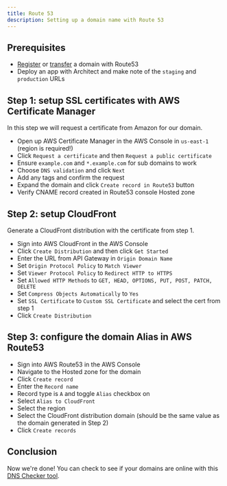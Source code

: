 ```yaml
---
title: Route 53
description: Setting up a domain name with Route 53
---
```


## Prerequisites 

- [Register](https://docs.aws.amazon.com/Route53/latest/DeveloperGuide/domain-register.html) or [transfer](https://docs.aws.amazon.com/Route53/latest/DeveloperGuide/domain-transfer-to-route-53.html) a domain with Route53
- Deploy an app with Architect and make note of the `staging` and `production` URLs

## Step 1: setup SSL certificates with AWS Certificate Manager

In this step we will request a certificate from Amazon for our domain.

- Open up AWS Certificate Manager in the AWS Console in `us-east-1` (region is required!)
- Click `Request a certificate` and then `Request a public certificate`
- Ensure `example.com` and `*.example.com` for sub domains to work
- Choose `DNS validation` and click `Next`
- Add any tags and confirm the request
- Expand the domain and click `Create record in Route53` button
- Verify CNAME record created in Route53 console Hosted zone

## Step 2: setup CloudFront

Generate a CloudFront distribution with the certificate from step 1.

- Sign into AWS CloudFront in the AWS Console
- Click `Create Distribution` and then click `Get Started`
- Enter the URL from API Gateway in `Origin Domain Name` 
- Set `Origin Protocol Policy` to `Match Viewer`
- Set `Viewer Protocol Policy` to `Redirect HTTP to HTTPS`
- Set `Allowed HTTP Methods` to `GET, HEAD, OPTIONS, PUT, POST, PATCH, DELETE`
- Set `Compress Objects Automatically` to `Yes`
- Set `SSL Certificate` to `Custom SSL Certificate` and select the cert from step 1
- Click `Create Distribution`

## Step 3: configure the domain Alias in AWS Route53

- Sign into AWS Route53 in the AWS Console
- Navigate to the Hosted zone for the domain
- Click `Create record`
- Enter the `Record name`
- Record type is `A` and toggle `Alias` checkbox on
- Select `Alias to CloudFront`
- Select the region
- Select the CloudFront distribution domain (should be the same value as the domain generated in Step 2)
- Click `Create records`

## Conclusion

Now we're done! You can check to see if your domains are online with this [DNS Checker tool](https://dnschecker.org/).
